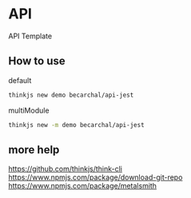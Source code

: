 # API

API Template

## How to use

default
```sh
thinkjs new demo becarchal/api-jest
```
multiModule 
```sh
thinkjs new -m demo becarchal/api-jest
```

## more help

https://github.com/thinkjs/think-cli
https://www.npmjs.com/package/download-git-repo
https://www.npmjs.com/package/metalsmith
